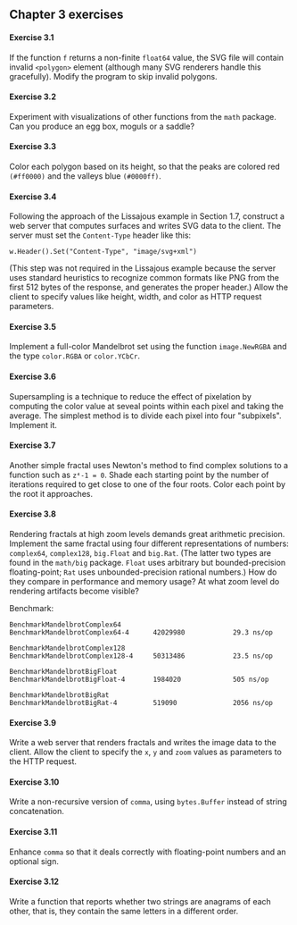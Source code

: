 ## Chapter 3 exercises

#### Exercise 3.1
If the function `f` returns a non-finite `float64` value, the SVG file will contain invalid `<polygon>` element (although many SVG renderers handle this gracefully). Modify the program to skip invalid polygons.

#### Exercise 3.2
Experiment with visualizations of other functions from the `math` package. Can you produce an egg box, moguls or a saddle?

#### Exercise 3.3
Color each polygon based on its height, so that the peaks are colored red `(#ff0000)` and the valleys blue `(#0000ff)`.

#### Exercise 3.4
Following the approach of the Lissajous example in Section 1.7, construct a web server that computes surfaces and writes SVG data to the client. The server must set the `Content-Type` header like this:

`w.Header().Set("Content-Type", "image/svg+xml")`

(This step was not required in the Lissajous example because the server uses standard heuristics to recognize common formats like PNG from the first 512 bytes of the response, and generates the proper header.) Allow the client to specify values like height, width, and color as HTTP request parameters.

#### Exercise 3.5
Implement a full-color Mandelbrot set using the function `image.NewRGBA` and the type `color.RGBA` or `color.YCbCr`.

#### Exercise 3.6
Supersampling is a technique to reduce the effect of pixelation by computing the color value at seveal points within each pixel and taking the average. The simplest method is to divide each pixel into four "subpixels". Implement it.

#### Exercise 3.7
Another simple fractal uses Newton's method to find complex solutions to a function such as `z⁴-1 = 0`. Shade each starting point by the number of iterations required to get close to one of the four roots. Color each point by the root it approaches.

#### Exercise 3.8
Rendering fractals at high zoom levels demands great arithmetic precision. Implement the same fractal using four different representations of numbers: `complex64`, `complex128`, `big.Float` and `big.Rat`. (The latter two types are found in the `math/big` package. `Float` uses arbitrary but bounded-precision floating-point; `Rat` uses unbounded-precision rational numbers.) How do they compare in performance and memory usage? At what zoom level do rendering artifacts become visible?

Benchmark:
```
BenchmarkMandelbrotComplex64
BenchmarkMandelbrotComplex64-4   	42029980	        29.3 ns/op

BenchmarkMandelbrotComplex128
BenchmarkMandelbrotComplex128-4   	50313486	        23.5 ns/op

BenchmarkMandelbrotBigFloat
BenchmarkMandelbrotBigFloat-4   	1984020	       		505 ns/op

BenchmarkMandelbrotBigRat
BenchmarkMandelbrotBigRat-4   	  	519090	      		2056 ns/op
```
#### Exercise 3.9
Write a web server that renders fractals and writes the image data to the client. Allow the client to specify the `x`, `y` and `zoom` values as parameters to the HTTP request.

#### Exercise 3.10
Write a non-recursive version of `comma`, using `bytes.Buffer` instead of string concatenation.

#### Exercise 3.11
Enhance `comma` so that it deals correctly with floating-point numbers and an optional sign.

#### Exercise 3.12
Write a function that reports whether two strings are anagrams of each other, that is, they contain the same letters in a different order.
